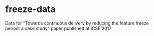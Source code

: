 # freeze-data
Data for "Towards continuous delivery by reducing the feature freeze period: a case study" paper published at ICSE 2017
